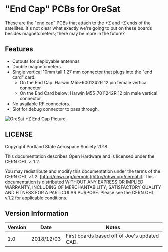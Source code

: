 # "End Cap" PCBs for OreSat

These are the "end cap" PCBs that attach to the +Z and -Z ends of the satellites. It's not clear what exactly
we're going to put on these boards besides magnetometers; there may be more in the future?

## Features

- Cutouts for deployable antennas
- Double magnetometers.
- Single vertical 10mm tall 1.27 mm connector that plugs into the "end card" card.
    - On the End Cap:  Harwin M55-6001242R 12 pin female vertical connector 
    - On the End Card below: Harwin M55-7011242R 12 pin male vertical connector
- No available RF connectors.
- Slot for debug connector to pass through.

![OreSat +Z End Cap Picture](https://github.com/oresat/oresat-endcaps/blob/master/oresat-zpos-endcap.png)

## LICENSE

Copyright Portland State Aerospace Society 2018.

This documentation describes Open Hardware and is licensed under the CERN OHL v. 1.2.

You may redistribute and modify this documentation under the terms of the CERN OHL v.1.2. [http://ohwr.org/cernohl](http://ohwr.org/cernohl). This documentation is distributed WITHOUT ANY EXPRESS OR IMPLIED WARRANTY, INCLUDING OF MERCHANTABILITY, SATISFACTORY QUALITY AND FITNESS FOR A PARTICULAR PURPOSE. Please see the CERN OHL v.1.2 for applicable conditions.

## Version Information

Version | Date       | Notes
--------|------------|-------------------------
1.0     | 2018/12/03 | First boards based off of Joe's updated CAD.


